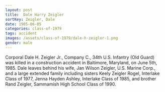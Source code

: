 ```yaml
---
layout: post
title:  Dale Harry Zeigler
sortKey: Zeigler, Dale
date: 1985-06-05
categories: class-of-1979
tags: accident
images: /assets/class-of-1979/dale-h-zeigler-1.png
gender: male
---
```

Corporal Dale H. Zeigler Jr., Company C., 34th U.S. Infantry (Old Guard) was killed in a construction accident in Baltimore, Maryland, on June 5th, 1985. Dale leaves behind his wife, Jan Wilson Zeigler, U.S. Marine Corp., and a large extended family including sisters Keely Zeigler Rogel, Interlake Class of 1977, Jenna Hayden Ashley, Interlake Class of 1985, and brother Rand Zeigler, Sammamish High School Class of 1990.
